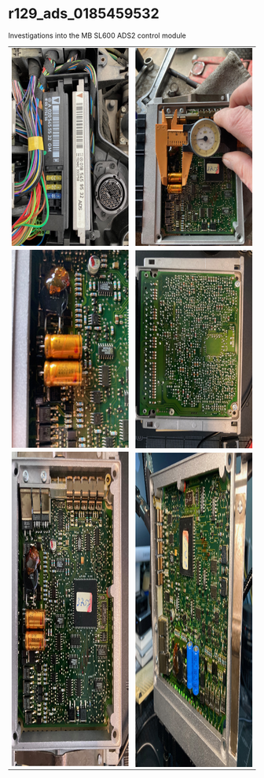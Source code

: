 # r129_ads_0185459532
Investigations into the MB SL600 ADS2 control module

<table>
  <tr>
    <td> <img src="./ads_images/IMG_3674.jpeg"  alt="1" width = 302px height = 403px ></td>
    <td><img src="./ads_images/IMG_3683.jpeg" alt="2" width = 302px height = 403px></td>
   </tr> 
   <tr>
      <td><img src="./ads_images/IMG_3687.jpeg" alt="3" width = 302px height = 403px></td>
      <td><img src="./ads_images/IMG_3699.jpeg" align="right" alt="4" width = 302px height = 403px>
  </td>
  <tr>
      <td><img src="./ads_images/IMG_3700.jpeg" alt="3" width = 360px height = 640px></td>
      <td><img src="./ads_images/IMG_3709.jpeg" align="right" alt="4" width = 360px height = 640px>
  </td>
  </tr>
</table>


